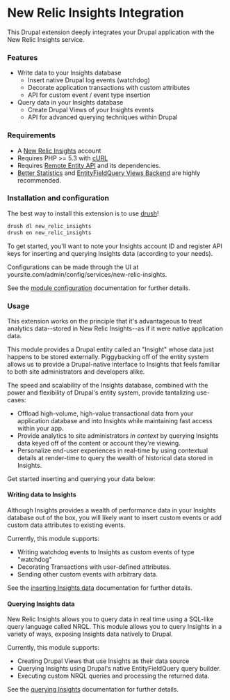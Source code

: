 # New Relic Insights Integration

This Drupal extension deeply integrates your Drupal application with the New
Relic Insights service.


### Features

* Write data to your Insights database
  * Insert native Drupal log events (watchdog)
  * Decorate application transactions with custom attributes
  * API for custom event / event type insertion
* Query data in your Insights database
  * Create Drupal Views of your Insights events
  * API for advanced querying techniques within Drupal


### Requirements

* A [New Relic Insights](https://newrelic.com/insights) account
* Requires PHP >= 5.3 with [cURL](https://php.net/manual/en/book.curl.php)
* Requires [Remote Entity API](https://drupal.org/project/remote_entity) and its
  dependencies.
* [Better Statistics](https://drupal.org/project/better_statistics) and
  [EntityFieldQuery Views Backend](https://drupal.org/project/efq_views) are
  highly recommended.


### Installation and configuration

The best way to install this extension is to use
[drush](https://github.com/drush-ops/drush)!

```sh
drush dl new_relic_insights
drush en new_relic_insights
```

To get started, you'll want to note your Insights account ID and register API
keys for inserting and querying Insights data (according to your needs).

Configurations can be made through the UI at
yoursite.com/admin/config/services/new-relic-insights.

See the [module configuration](doc/configuring.md) documentation for further
details.


### Usage

This extension works on the principle that it's advantageous to treat analytics
data--stored in New Relic Insights--as if it were native application data.

This module provides a Drupal entity called an "Insight" whose data just happens
to be stored externally. Piggybacking off of the entity system allows us to
provide a Drupal-native interface to Insights that feels familiar to both site
administrators and developers alike.

The speed and scalability of the Insights database, combined with the power and
flexibility of Drupal's entity system, provide tantalizing use-cases:

* Offload high-volume, high-value transactional data from your application
  database and into Insights while maintaining fast access within your app.
* Provide analytics to site administrators _in context_ by querying Insights
  data keyed off of the content or account they're viewing.
* Personalize end-user experiences in real-time by using contextual details at
  render-time to query the wealth of historical data stored in Insights.

Get started inserting and querying your data below:

#### Writing data to Insights

Although Insights provides a wealth of performance data in your Insights
database out of the box, you will likely want to insert custom events or add
custom data attributes to existing events.

Currently, this module supports:
* Writing watchdog events to Insights as custom events of type "watchdog"
* Decorating Transactions with user-defined attributes.
* Sending other custom events with arbitrary data.

See the [inserting Insights data](doc/inserting.md) documentation for further
details.


#### Querying Insights data

New Relic Insights allows you to query data in real time using a SQL-like query
language called NRQL. This module allows you to query Insights in a variety of
ways, exposing Insights data natively to Drupal.

Currently, this module supports:
* Creating Drupal Views that use Insights as their data source
* Querying Insights using Drupal's native EntityFieldQuery query builder.
* Executing custom NRQL queries and processing the returned data.

See the [querying Insights](doc/querying.md) documentation for further details.
